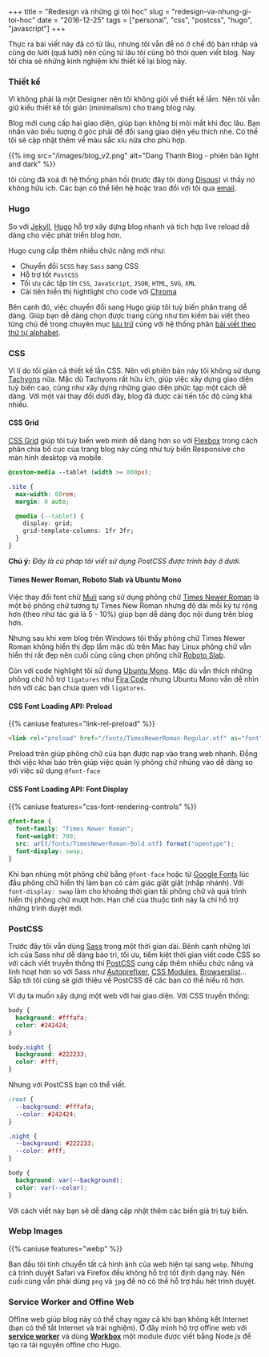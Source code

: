 +++
title = "Redesign và những gì tôi học"
slug = "redesign-va-nhung-gi-toi-hoc"
date = "2016-12-25"
tags = ["personal", "css", "postcss", "hugo", "javascript"]
+++

Thực ra bài viết này đã có từ lâu, nhưng tôi vẫn để nó ở chế độ bản nháp và cũng do lười (quá lười) nên cũng từ lâu tôi cũng bỏ thói quen viết blog. Nay tôi chia sẻ những kinh nghiệm khi thiết kế lại blog này.

### Thiết kế

Vì không phải là một Designer nên tôi không giỏi về thiết kế lắm. Nên tôi vẫn giữ kiểu thiết kế tối giản (minimalism) cho trang blog này.

Blog mới cung cấp hai giao diện, giúp bạn không bị mỏi mắt khi đọc lâu. Bạn nhấn vào biểu tượng ở góc phải để đổi sang giao diện yêu thích nhé. Có thể tôi sẽ cập nhật thêm về màu sắc xíu nữa cho phù hợp.

{{% img src="/images/blog_v2.png" alt="Dang Thanh Blog - phiên bản light and dark" %}}

tôi cũng đã xoá đi hệ thống phản hồi (trước đây tôi dùng [Disqus](https://disqus.com/)) vì thấy nó không hữu ích. Các bạn có thể liên hệ hoặc trao đổi với tôi qua <a href="mailto:dangvanthanh@dangthanh.org">email</a>.

### Hugo

So với [Jekyll](/blog/blog-va-toi/), [Hugo](https://gohugo.io/) hỗ trợ xây dựng blog nhanh và tích hợp live reload dễ dàng cho việc phát triển blog hơn.

Hugo cung cấp thêm nhiều chức năng mới như:

- Chuyển đổi `SCSS` hay `Sass` sang CSS
- Hỗ trợ tốt `PostCSS`
- Tối ưu các tập tin `CSS`, `JavaScript`, `JSON`, `HTML`, `SVG`, `XML`
- Cải tiến hiển thị hightlight cho code với [Chroma](https://github.com/alecthomas/chroma)

Bên cạnh đó, việc chuyển đổi sang Hugo giúp tôi tuỳ biến phân trang dễ dàng. Giúp bạn dễ dàng chọn được trang cũng như tìm kiếm bài viết theo từng chủ đề trong chuyên mục [lưu trữ](/tags) cùng với hệ thống phân [bài viết theo thứ tự alphabet](/tags/css/).

### CSS

Vì lí do tối giản cả thiết kế lẫn CSS. Nên với phiên bản này tôi không sử dụng [Tachyons](http://tachyons.io/) nữa. Mặc dù Tachyons rất hữu ích, giúp việc xây dựng giao diện tuỳ biến cao, cũng như xây dựng những giao diện phức tạp một cách dễ dàng. Với một vài thay đổi dưới đây, blog đã được cải tiến tốc độ cũng khá nhiều.

#### CSS Grid

[CSS Grid](https://developer.mozilla.org/en-US/docs/Web/CSS/CSS_Grid_Layout) giúp tôi tuỳ biến web mình dễ dàng hơn so với [Flexbox](https://developer.mozilla.org/en-US/docs/Web/CSS/CSS_Flexible_Box_Layout/Basic_Concepts_of_Flexbox) trong cách phân chia bố cục của trang blog này cũng như tuỳ biến Responsive cho màn hình desktop và mobile.

```css
@custom-media --tablet (width >= 800px);

.site {
  max-width: 60rem;
  margin: 0 auto;

  @media (--tablet) {
    display: grid;
    grid-template-columns: 1fr 3fr;
  }
}
```

**Chú ý:** *Đây là cú pháp tôi viết sử dụng PostCSS được trình bày ở dưới.*

#### Times Newer Roman, Roboto Slab và Ubuntu Mono

Việc thay đổi font chữ [Muli](https://fonts.google.com/specimen/Muli) sang sử dụng phông chữ [Times Newer Roman](https://timesnewerroman.com/) là một bộ phông chữ tương tự Times New Roman nhưng độ dài mỗi ký tự rộng hơn (theo như tác giả là 5 - 10%) giúp bạn dễ dàng đọc nội dung trên blog hơn.

Nhưng sau khi xem blog trên Windows tôi thấy phông chữ Times Newer Roman không hiển thị đẹp lắm mặc dù trên Mac hay Linux phông chữ vẫn hiển thị rất đẹp nên cuối cùng cũng chọn phông chữ [Roboto Slab](https://fonts.google.com/specimen/Roboto+Slab).

Còn với code highlight tôi sử dụng [Ubuntu Mono](https://fonts.google.com/specimen/Ubuntu+Mono). Mặc dù vẫn thích những phông chữ hỗ trợ `ligatures` như [Fira Code](https://github.com/tonsky/FiraCode) nhưng Ubuntu Mono vẫn dễ nhìn hơn với các bạn chưa quen với `ligatures`.

#### CSS Font Loading API: Preload

{{% caniuse features="link-rel-preload" %}}

```html
<link rel="preload" href="/fonts/TimesNewerRoman-Regular.otf" as="font" type="font/otf" crossorigin>
```

Preload trên giúp phông chữ của bạn được nạp vào trang web nhanh. Đồng thời việc khai báo trên giúp việc quản lý phông chữ nhúng vào dễ dàng so với việc sử dụng `@font-face`

#### CSS Font Loading API: Font Display

{{% caniuse features="css-font-rendering-controls" %}}

```css
@font-face {
  font-family: "Times Newer Roman";
  font-weight: 700;
  src: url(/fonts/TimesNewerRoman-Bold.otf) format("opentype");
  font-display: swap;
}
```

Khi bạn nhúng một phông chữ bằng `@font-face` hoặc từ [Google Fonts](https://fonts.google.com/) lúc đầu phông chữ hiển thị làm bạn có cảm giác giật giật (nhấp nhánh). Với 
`font-display: swap` làm cho khoảng thời gian tải phông chữ và quá trình hiển thị phông chữ mượt hơn. Hạn chế của thuộc tính này là chỉ hỗ trợ những trình duyệt mới.

### PostCSS

Trước đây tôi vẫn dùng [Sass](/blog/su-dung-sass/) trong một thời gian dài. Bênh cạnh những lợi ích của Sass như dễ dàng bảo trì, tối ưu, tiếm kiệt thời gian viết code CSS so với cách viết truyền thống thì [PostCSS](https://postcss.org/) cung cấp thêm nhiều chức năng và linh hoạt hơn so với Sass như [Autoprefixer](https://github.com/postcss/autoprefixer), [CSS Modules](https://github.com/css-modules/css-modules), [Browserslist](https://github.com/browserslist/browserslist)... Sắp tới tôi cũng sẽ giới thiệu về PostCSS để các bạn có thể hiểu rõ hơn.

Ví dụ ta muốn xây dựng một web với hai giao diện. Với CSS truyền thống:

```css
body {
  background: #fffafa;
  color: #242424;
}

body.night {
  background: #222233;
  color: #fff;
}
```

Nhưng với PostCSS bạn có thể viết.

```css
:root {
  --background: #fffafa;
  --color: #242424;
}

.night {
  --background: #222233;
  --color: #fff;
}

body {
  background: var(--background);
  color: var(--color);
}
```

Với cách viết này bạn sẽ dễ dàng cập nhật thêm các biến giá trị tuỳ biến.

### Webp Images

{{% caniuse features="webp" %}}

Ban đầu tôi tính chuyển tất cả hình ảnh của web hiện tại sang `webp`. Nhưng cả trình duyệt Safari và Firefox đều không hỗ trợ tốt định dạng này. Nên cuối cùng vẫn phải dùng `png` và `jpg` để nó có thể hỗ trợ hầu hết trình duyệt.

### Service Worker and Offine Web

Offine web giúp blog này có thể chạy ngay cả khi bạn không kết Internet (bạn có thể tắt Internet và trải nghiệm). Ở đây mình hộ trợ offine web với **[service worker](https://developers.google.com/web/fundamentals/primers/service-workers/)** và dùng **[Workbox](https://developers.google.com/web/tools/workbox/)** một module được viết bằng Node.js để tạo ra tài nguyên offine cho Hugo.
